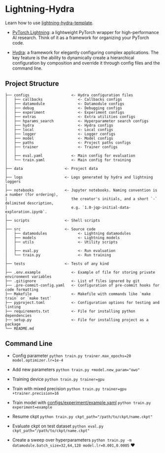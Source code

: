 # Lightning-Hydra

Learn how to use [lightning-hydra-template](https://github.com/ashleve/lightning-hydra-template).

- [PyTorch Lightning](https://github.com/Lightning-AI/lightning): a lightweight PyTorch wrapper for high-performance AI research. Think of it as a framework for organizing your PyTorch code.

- [Hydra](https://github.com/facebookresearch/hydra): a framework for elegantly configuring complex applications. The key feature is the ability to dynamically create a hierarchical configuration by composition and override it through config files and the command line.


## Project Structure

```
├── configs                   <- Hydra configuration files
│   ├── callbacks                <- Callbacks configs
│   ├── datamodule               <- Datamodule configs
│   ├── debug                    <- Debugging configs
│   ├── experiment               <- Experiment configs
│   ├── extras                   <- Extra utilities configs
│   ├── hparams_search           <- Hyperparameter search configs
│   ├── hydra                    <- Hydra configs
│   ├── local                    <- Local configs
│   ├── logger                   <- Logger configs
│   ├── model                    <- Model configs
│   ├── paths                    <- Project paths configs
│   ├── trainer                  <- Trainer configs
│   │
│   ├── eval.yaml             <- Main config for evaluation
│   └── train.yaml            <- Main config for training
│
├── data                   <- Project data
│
├── logs                   <- Logs generated by hydra and lightning loggers
│
├── notebooks              <- Jupyter notebooks. Naming convention is a number (for ordering),
│                             the creator's initials, and a short `-` delimited description,
│                             e.g. `1.0-jqp-initial-data-exploration.ipynb`.
│
├── scripts                <- Shell scripts
│
├── src                    <- Source code
│   ├── datamodules              <- Lightning datamodules
│   ├── models                   <- Lightning models
│   ├── utils                    <- Utility scripts
│   │
│   ├── eval.py                  <- Run evaluation
│   └── train.py                 <- Run training
│
├── tests                  <- Tests of any kind
│
├── .env.example              <- Example of file for storing private environment variables
├── .gitignore                <- List of files ignored by git
├── .pre-commit-config.yaml   <- Configuration of pre-commit hooks for code formatting
├── Makefile                  <- Makefile with commands like `make train` or `make test`
├── pyproject.toml            <- Configuration options for testing and linting
├── requirements.txt          <- File for installing python dependencies
├── setup.py                  <- File for installing project as a package
└── README.md
```

## Command Line

- Config parameter
`python train.py trainer.max_epochs=20 model.optimizer.lr=1e-4`

- Add new parameters `python train.py +model.new_param="owo"`

- Training device `python train.py trainer=gpu`

- Train with mixed precision `python train.py trainer=gpu +trainer.precision=16`

- Train model with [configs/experiment/example.yaml](https://github.com/ashleve/lightning-hydra-template/blob/main/configs/experiment/example.yaml) `python train.py experiment=example`

- Resume ckpt `python train.py ckpt_path="/path/to/ckpt/name.ckpt"`

- Evaluate ckpt on test dataset `python eval.py ckpt_path="/path/to/ckpt/name.ckpt"`

- Create a sweep over hyperparameters `python train.py -m datamodule.batch_size=32,64,128 model.lr=0.001,0.0005` ❤️


